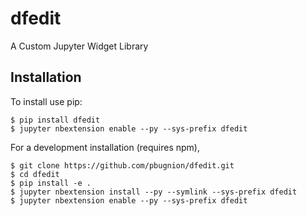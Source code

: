 dfedit
===============================

A Custom Jupyter Widget Library

Installation
------------

To install use pip:

    $ pip install dfedit
    $ jupyter nbextension enable --py --sys-prefix dfedit


For a development installation (requires npm),

    $ git clone https://github.com/pbugnion/dfedit.git
    $ cd dfedit
    $ pip install -e .
    $ jupyter nbextension install --py --symlink --sys-prefix dfedit
    $ jupyter nbextension enable --py --sys-prefix dfedit
